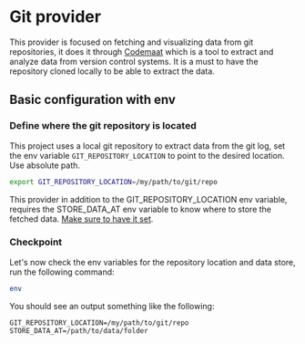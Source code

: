 # Git provider

This provider is focused on fetching and visualizing data from git repositories, it does it through [Codemaat](https://github.com/adamtornhill/code-maat)
which is a tool to extract and analyze data from version control systems. It is a must to have the repository cloned
locally to be able to extract the data.

## Basic configuration with env

### Define where the git repository is located

This project uses a local git repository to extract data from the git log, set the env variable `GIT_REPOSITORY_LOCATION`
to point to the desired location. Use absolute path.

```bash
export GIT_REPOSITORY_LOCATION=/my/path/to/git/repo
```

This provider in addition to the GIT_REPOSITORY_LOCATION env variable, requires the STORE_DATA_AT env variable to know
where to store the fetched data. [Make sure to have it set](../../README.md).

### Checkpoint

Let's now check the env variables for the repository location and data store, run the following command:

```bash
env
```

You should see an output something like the following:

```plaintext
GIT_REPOSITORY_LOCATION=/my/path/to/git/repo
STORE_DATA_AT=/path/to/data/folder
```
